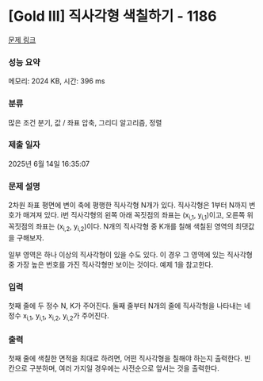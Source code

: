 # [Gold III] 직사각형 색칠하기 - 1186 

[문제 링크](https://www.acmicpc.net/problem/1186) 

### 성능 요약

메모리: 2024 KB, 시간: 396 ms

### 분류

많은 조건 분기, 값 / 좌표 압축, 그리디 알고리즘, 정렬

### 제출 일자

2025년 6월 14일 16:35:07

### 문제 설명

<p>2차원 좌표 평면에 변이 축에 평행한 직사각형 N개가 있다. 직사각형은 1부터 N까지 번호가 매겨져 있다. i번 직사각형의 왼쪽 아래 꼭짓점의 좌표는 (x<sub>i,1</sub>, y<sub>i,1</sub>)이고, 오른쪽 위 꼭짓점의 좌표는 (x<sub>i,2</sub>, y<sub>i,2</sub>)이다. N개의 직사각형 중 K개를 칠해 색칠된 영역의 최댓값을 구해보자.</p>

<p>일부 영역은 하나 이상의 직사각형이 있을 수도 있다. 이 경우 그 영역에 있는 직사각형 중 가장 높은 번호를 가진 직사각형만 보이는 것이다. 예제 1을 참고한다.</p>

### 입력 

 <p>첫째 줄에 두 정수 N, K가 주어진다. 둘째 줄부터 N개의 줄에 직사각형을 나타내는 네 정수 x<sub>i,1</sub>, y<sub>i,1</sub>, x<sub>i,2</sub>, y<sub>i,2</sub>가 주어진다.</p>

### 출력 

 <p>첫째 줄에 색칠한 면적을 최대로 하려면, 어떤 직사각형을 칠해야 하는지 출력한다. 빈 칸으로 구분하며, 여러 가지일 경우에는 사전순으로 앞서는 것을 출력한다.</p>

